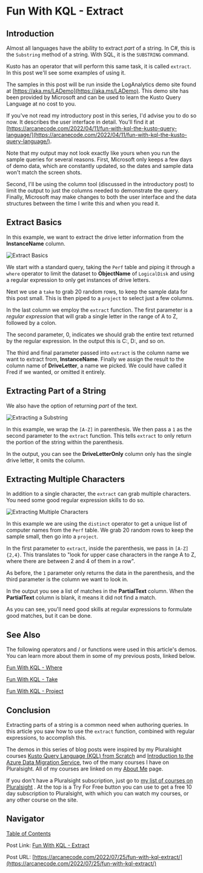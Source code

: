 # Fun With KQL - Extract

## Introduction

Almost all languages have the ability to extract _part_ of a string. In C#, this is the `Substring` method of a string. With SQL, it is the `SUBSTRING` command.

Kusto has an operator that will perform this same task, it is called `extract`. In this post we'll see some examples of using it.

The samples in this post will be run inside the LogAnalytics demo site found at [https://aka.ms/LADemo](https://aka.ms/LADemo). This demo site has been provided by Microsoft and can be used to learn the Kusto Query Language at no cost to you.

If you've not read my introductory post in this series, I'd advise you to do so now. It describes the user interface in detail. You'll find it at [https://arcanecode.com/2022/04/11/fun-with-kql-the-kusto-query-language/](https://arcanecode.com/2022/04/11/fun-with-kql-the-kusto-query-language/).

Note that my output may not look exactly like yours when you run the sample queries for several reasons. First, Microsoft only keeps a few days of demo data, which are constantly updated, so the dates and sample data won't match the screen shots.

Second, I'll be using the column tool (discussed in the introductory post) to limit the output to just the columns needed to demonstrate the query. Finally, Microsoft may make changes to both the user interface and the data structures between the time I write this and when you read it.

## Extract Basics

In this example, we want to extract the drive letter information from the **InstanceName** column.

![Extract Basics](016.01_Extract_Basics.png)

We start with a standard query, taking the `Perf` table and piping it through a `where` operator to limit the dataset to **ObjectName** of `LogicalDisk` and using a regular expression to only get instances of drive letters.

Next we use a `take` to grab 20 random rows, to keep the sample data for this post small. This is then piped to a `project` to select just a few columns.

In the last column we employ the `extract` function. The first parameter is a _regular expression_ that will grab a single letter in the range of A to Z, followed by a colon.

The second parameter, 0, indicates we should grab the entire text returned by the regular expression. In the output this is C:, D:, and so on.

The third and final parameter passed into `extract` is the column name we want to extract from, **InstanceName**. Finally we assign the result to the column name of **DriveLetter**, a name we picked. We could have called it Fred if we wanted, or omitted it entirely.

## Extracting Part of a String

We also have the option of returning _part_ of the text.

![Extracting a Substring](016.02_Extract_Substring.png)

In this example, we wrap the `[A-Z]` in parenthesis. We then pass a `1` as the second parameter to the `extract` function. This tells `extract` to only return the portion of the string within the parenthesis.

In the output, you can see the **DriveLetterOnly** column only has the single drive letter, it omits the column.

## Extracting Multiple Characters

In addition to a single character, the `extract` can grab multiple characters. You need some good regular expression skills to do so.

![Extracting Multiple Characters](016.03_Extract_Multiple_Characters.png)

In this example we are using the `distinct` operator to get a unique list of computer names from the `Perf` table. We grab 20 random rows to keep the sample small, then go into a `project`.

In the first parameter to `extract`, inside the parenthesis, we pass in `[A-Z]{2,4}`. This translates to "look for upper case characters in the range A to Z, where there are between 2 and 4 of them in a row".

As before, the `1` parameter only returns the data in the parenthesis, and the third parameter is the column we want to look in.

In the output you see a list of matches in the **PartialText** column. When the **PartialText** column is blank, it means it did not find a match.

As you can see, you'll need good skills at regular expressions to formulate good matches, but it can be done.

## See Also

The following operators and / or functions were used in this article's demos. You can learn more about them in some of my previous posts, linked below.

[Fun With KQL - Where](https://arcanecode.com/2022/04/25/fun-with-kql-where/)

[Fun With KQL - Take](https://arcanecode.com/2022/05/02/fun-with-kql-take/)

[Fun With KQL - Project](https://arcanecode.com/2022/05/30/fun-with-kql-project/)

## Conclusion

Extracting parts of a string is a common need when authoring queries. In this article you saw how to use the `extract` function, combined with regular expressions, to accomplish this.

The demos in this series of blog posts were inspired by my Pluralsight courses [Kusto Query Language (KQL) from Scratch](https://pluralsight.pxf.io/MXDo5o) and [Introduction to the Azure Data Migration Service](https://pluralsight.pxf.io/2rQXjQ), two of the many courses I have on Pluralsight. All of my courses are linked on my [About Me](https://arcanecode.com/info/) page.

If you don't have a Pluralsight subscription, just go to [my list of courses on Pluralsight](https://pluralsight.pxf.io/kjz6jn) . At the top is a Try For Free button you can use to get a free 10 day subscription to Pluralsight, with which you can watch my courses, or any other course on the site.

## Navigator
[Table of Contents](../Table%20of%20Contents.md)

Post Link: [Fun With KQL - Extract](https://arcanecode.com/2022/07/25/fun-with-kql-extract/)

Post URL: [https://arcanecode.com/2022/07/25/fun-with-kql-extract/](https://arcanecode.com/2022/07/25/fun-with-kql-extract/)
